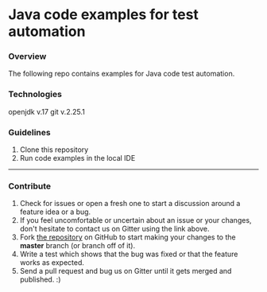 
# Java code examples for test automation

### Overview
The following repo contains examples for Java code test automation.

### Technologies 
openjdk v.17 git v.2.25.1

### Guidelines
1. Clone this repository
2. Run code examples in the local IDE

---
### Contribute

1. Check for issues or open a fresh one to start a discussion around a feature idea or a bug.
2. If you feel uncomfortable or uncertain about an issue or your changes, don't hesitate to contact us on Gitter using the link above.
3. Fork [the repository](https://github.com/ann1777/JavaCourse2022.git) on GitHub to start making your changes to the **master** branch (or branch off of it).
4. Write a test which shows that the bug was fixed or that the feature works as expected.
5. Send a pull request and bug us on Gitter until it gets merged and published. :)
